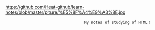 

https://github.com/Heat-github/learn-notes/blob/master/piture/%E5%8F%A4%E9%A3%8E.jpg
                                                             
                                       My notes of studying of HTML！
